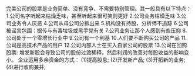
完美公司的股票是业务简单、没有竞争、不需要特别管理。其一般具有以下特点：
1.公司名字听起来枯燥乏味，甚至听起来很可笑则更好
2.公司业务枯燥乏味
3.公司业务令人厌恶
4.公司从母公司分拆出来
5.机构没有持股，分析师不追踪
6.公司被谣言包围：据传与有毒垃圾或黑手党有关
7.公司业务让那个人感到有些压抑
8.公司处于一个零增长行业中
9.公司有一个利基
10.人们要不断购买公司的产品
11.公司是高技术产品的用户
12.公司内部人士在买入自家公司的股票
13.公司在回购股票: 增发新股会导致公司的股份过渡稀释，然后利润的改善对每股收益的影响变小。
  企业运用多余资金的方式：
  (1)提高股息;
  (2)开发新产品;
  (3)开拓新的业务;
  (4)进行收购兼并;